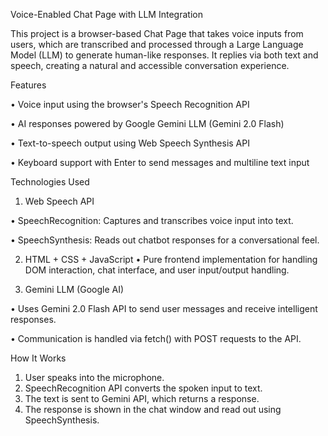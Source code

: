 Voice-Enabled Chat Page with LLM Integration

This project is a browser-based Chat Page that takes voice inputs from users, which are transcribed and processed through a Large Language Model (LLM) to generate human-like responses. It replies via both text and speech, creating a natural and accessible conversation experience.


Features

•	Voice input using the browser's Speech Recognition API

•	AI responses powered by Google Gemini LLM (Gemini 2.0 Flash)

•	Text-to-speech output using Web Speech Synthesis API

•	Keyboard support with Enter to send messages and multiline text input


Technologies Used

1. Web Speech API

•	SpeechRecognition: Captures and transcribes voice input into text.

•	SpeechSynthesis: Reads out chatbot responses for a conversational feel.


2. HTML + CSS + JavaScript
•	Pure frontend implementation for handling DOM interaction, chat interface, and user input/output handling.


3. Gemini LLM (Google AI)

•	Uses Gemini 2.0 Flash API to send user messages and receive intelligent responses.

•	Communication is handled via fetch() with POST requests to the API.

How It Works
1.	User speaks into the microphone.
2.	SpeechRecognition API converts the spoken input to text.
3.	The text is sent to Gemini API, which returns a response.
4.	The response is shown in the chat window and read out using SpeechSynthesis.
